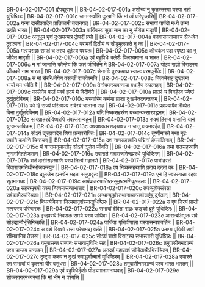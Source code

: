 BR-04-02-017-001  द्रौपद्युवाच ||
BR-04-02-017-001a अशोच्यं नु कुतस्तस्या यस्या भर्ता युधिष्ठिरः |
BR-04-02-017-001c जानन्सर्वाणि दुःखानि किं मां त्वं परिपृच्छसि||
BR-04-02-017-002a यन्मां दासीप्रवादेन प्रातिकामी तदानयत् | 
BR-04-02-017-002c सभायां पार्षदो मध्ये तन्मां दहति भारत ||
BR-04-02-017-003a पार्थिवस्य सुता नाम का नु जीवेत मादृशी |
BR-04-02-017-003c अनुभूय भृशं दुःखमन्यत्र द्रौपदीं प्रभो ||
BR-04-02-017-004a वनवासगतायाश्च सैन्धवेन दुरात्मना |
BR-04-02-017-004c परामर्शं द्वितीयं च सोढुमुत्सहते नु का ||
BR-04-02-017-005a मत्स्यराज्ञः समक्षं च तस्य धूर्तस्य पश्यतः |
BR-04-02-017-005c कीचकेन पदा स्पृष्टा का नु जीवेत मादृशी ||
BR-04-02-017-006a एवं बहुविधैः क्लेशैः क्लिश्यमानां च भारत |
BR-04-02-017-006c न मां जानासि कौन्तेय किं फलं जीवितेन मे
BR-04-02-017-007a योऽयं राज्ञो विराटस्य कीचको नाम भारत |
BR-04-02-017-007c सेनानीः पुरुषव्याघ्र स्यालः परमदुर्मतिः ||
BR-04-02-017-008a स मां सैरन्ध्रिवेषेण वसन्तीं राजवेश्मनि |
BR-04-02-017-008c नित्यमेवाह दुष्टात्मा भार्या मम भवेति वै ||
BR-04-02-017-009a तेनोपमन्त्र्यमाणाया वधार्हेण सपत्नहन् |
BR-04-02-017-009c कालेनेव फलं पक्वं हृदयं मे विदीर्यते ||
BR-04-02-017-010a भ्रातरं च विगर्हस्व ज्येष्ठं दुर्द्यूतदेविनम् |
BR-04-02-017-010c यस्यास्मि कर्मणा प्राप्ता दुःखमेतदनन्तकम् ||
BR-04-02-017-011a को हि राज्यं परित्यज्य सर्वस्वं चात्मना सह |
BR-04-02-017-011c प्रव्रज्यायैव दीव्येत विना दुर्द्यूतदेविनम् ||
BR-04-02-017-012a यदि निष्कसहस्रेण यच्चान्यत्सारवद्धनम् |
BR-04-02-017-012c सायंप्रातरदेविष्यदपि संवत्सरान्बहून् ||
BR-04-02-017-013a रुक्मं हिरण्यं वासांसि यानं युग्यमजाविकम् |
BR-04-02-017-013c अश्वाश्वतरसङ्घाश्च न जातु क्षयमावहेत् ||
BR-04-02-017-014a सोऽयं द्यूतप्रवादेन श्रिया प्रत्यवरोपितः |
BR-04-02-017-014c तूष्णीमास्ते यथा मूढः स्वानि कर्माणि चिन्तयन् ||
BR-04-02-017-015a दश नागसहस्राणि पद्मिनां हेममालिनाम् |
BR-04-02-017-015c यं यान्तमनुयान्तीह सोऽयं द्यूतेन जीवति ||
BR-04-02-017-016a तथा शतसहस्राणि नृणाममिततेजसाम् |
BR-04-02-017-016c उपासते महाराजमिन्द्रप्रस्थे युधिष्ठिरम् ||
BR-04-02-017-017a शतं दासीसहस्राणि यस्य नित्यं महानसे |
BR-04-02-017-017c पात्रीहस्तं दिवारात्रमतिथीन्भोजयन्त्युत ||
BR-04-02-017-018a एष निष्कसहस्राणि प्रदाय ददतां वरः |
BR-04-02-017-018c द्यूतजेन ह्यनर्थेन महता समुपावृतः ||
BR-04-02-017-019a एनं हि स्वरसंपन्ना बहवः सूतमागधाः |
BR-04-02-017-019c सायंप्रातरुपातिष्ठन्सुमृष्टमणिकुण्डलाः ||
BR-04-02-017-020a सहस्रमृषयो यस्य नित्यमासन्सभासदः |
BR-04-02-017-020c तपःश्रुतोपसंपन्नाः सर्वकामैरुपस्थिताः ||
BR-04-02-017-021a अन्धान्वृद्धांस्तथानाथान्सर्वान्राष्ट्रेषु दुर्गतान् |
BR-04-02-017-021c बिभर्त्यविमना नित्यमानृशंस्याद्युधिष्ठिरः ||
BR-04-02-017-022a स एष निरयं प्राप्तो मत्स्यस्य परिचारकः |
BR-04-02-017-022c सभायां देविता राज्ञः कङ्को ब्रूते युधिष्ठिरः ||
BR-04-02-017-023a इन्द्रप्रस्थे निवसतः समये यस्य पार्थिवाः |
BR-04-02-017-023c आसन्बलिभृतः सर्वे सोऽद्यान्यैर्भृतिमिच्छति ||
BR-04-02-017-024a पार्थिवाः पृथिवीपाला यस्यासन्वशवर्तिनः |
BR-04-02-017-024c स वशे विवशो राजा परेषामद्य वर्तते ||
BR-04-02-017-025a प्रताप्य पृथिवीं सर्वां रश्मिवानिव तेजसा |
BR-04-02-017-025c सोऽयं राज्ञो विराटस्य सभास्तारो युधिष्ठिरः ||
BR-04-02-017-026a यमुपासन्त राजानः सभायामृषिभिः सह |
BR-04-02-017-026c तमुपासीनमद्यान्यं पश्य पाण्डव पाण्डवम् ||
BR-04-02-017-027a अतदर्हं महाप्राज्ञं जीवितार्थेऽभिसंश्रितम् |
BR-04-02-017-027c दृष्ट्वा कस्य न दुःखं स्याद्धर्मात्मानं युधिष्ठिरम् ||
BR-04-02-017-028a उपास्ते स्म सभायां यं कृत्स्ना वीर वसुंधरा |
BR-04-02-017-028c तमुपासीनमद्यान्यं पश्य भारत भारतम् ||
BR-04-02-017-029a एवं बहुविधैर्दुःखैः पीड्यमानामनाथवत् |
BR-04-02-017-029c शोकसागरमध्यस्थां किं मां भीम न पश्यसि ||
